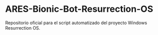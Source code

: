 # ARES-Bionic-Bot-Resurrection-OS
Repositorio oficial para el script automatizado del proyecto Windows Resurrection OS.
